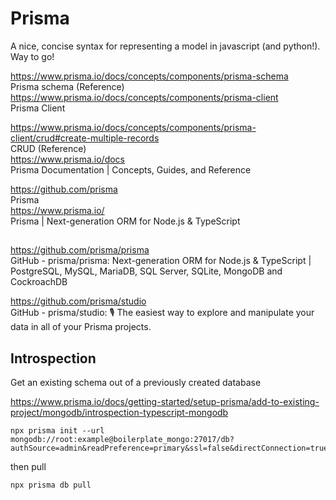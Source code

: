 # Prisma

A nice, concise syntax for representing a model in javascript (and python!). Way to go!

https://www.prisma.io/docs/concepts/components/prisma-schema  
Prisma schema (Reference)  
https://www.prisma.io/docs/concepts/components/prisma-client  
Prisma Client  

https://www.prisma.io/docs/concepts/components/prisma-client/crud#create-multiple-records  
CRUD (Reference)  
https://www.prisma.io/docs  
Prisma Documentation | Concepts, Guides, and Reference  

https://github.com/prisma  
Prisma  
https://www.prisma.io/  
Prisma | Next-generation ORM for Node.js & TypeScript  



##   
https://github.com/prisma/prisma  
GitHub - prisma/prisma: Next-generation ORM for Node.js & TypeScript | PostgreSQL, MySQL, MariaDB, SQL Server, SQLite, MongoDB and CockroachDB  

https://github.com/prisma/studio  
GitHub - prisma/studio: 🎙️ The easiest way to explore and manipulate your data in all of your Prisma projects.  

## Introspection

Get an existing schema out of a previously created database

https://www.prisma.io/docs/getting-started/setup-prisma/add-to-existing-project/mongodb/introspection-typescript-mongodb

```
npx prisma init --url mongodb://root:example@boilerplate_mongo:27017/db?authSource=admin&readPreference=primary&ssl=false&directConnection=true
```

then pull

```
npx prisma db pull
```

